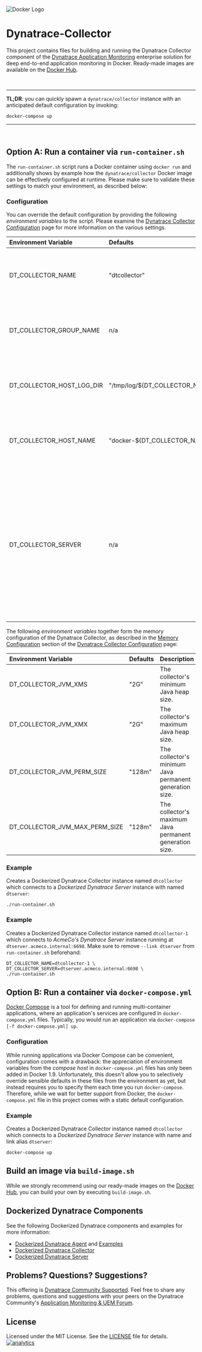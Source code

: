 ![Docker Logo](https://github.com/Dynatrace/Dynatrace-Docker/blob/images/docker-logo.png)

# Dynatrace-Collector

This project contains files for building and running the Dynatrace Collector component of the [Dynatrace Application Monitoring](http://www.dynatrace.com/docker) enterprise solution for deep end-to-end application monitoring in Docker. Ready-made images are available on the [Docker Hub](https://hub.docker.com/r/dynatrace/collector/).

<br>

---
**TL;DR**: you can quickly spawn a `dynatrace/collector` instance with an anticipated default configuration by invoking:

```
docker-compose up
```
---
<br>

## Option A: Run a container via `run-container.sh`

The `run-container.sh` script runs a Docker container using `docker run` and additionally shows by example how the `dynatrace/collector` Docker image can be effectively configured at runtime. Please make sure to validate these settings to match your environment, as described below:

### Configuration

You can override the default configuration by providing the following *environment variables* to the script. Please examine the [Dynatrace Collector Configuration](https://community.dynatrace.com/community/display/DOCDT62/Collector+Configuration) page for more information on the various settings.

| Environment Variable      | Defaults                        | Description
|:--------------------------|:--------------------------------|:-----------
| DT_COLLECTOR_NAME         | "dtcollector"                   | A name that applies to both the collector and the container instance.
| DT_COLLECTOR_GROUP_NAME   | n/a                             | An optional name of the collector group the collector shall be a member of.
| DT_COLLECTOR_HOST_LOG_DIR | "/tmp/log/${DT_COLLECTOR_NAME}" | A directory on the host the collector logs shall be mapped to.
| DT_COLLECTOR_HOST_NAME    | "docker-${DT_COLLECTOR_NAME}"   | A hostname that applies to the container instance (within Docker).
| DT_COLLECTOR_SERVER       | n/a                             | An optional "host:port" combination to a Dynatrace Server. A [Dynatrace Server](https://github.com/Dynatrace/Dynatrace-Docker/tree/6.3/Dynatrace-Server) running in Docker will be auto-discovered if the collector container links to the server container via `--link dtserver`.

The following *environment variables* together form the memory configuration of the Dynatrace Collector, as described in the [Memory Configuration](https://community.dynatrace.com/community/display/DOCDT62/Collector+Configuration#CollectorConfiguration-MemoryConfiguration) section of the [Dynatrace Collector Configuration](https://community.dynatrace.com/community/display/DOCDT62/Collector+Configuration) page:

| Environment Variable           | Defaults | Description
|:-------------------------------|:---------|:-----------
| DT_COLLECTOR_JVM_XMS           | "2G"     | The collector's minimum Java heap size.
| DT_COLLECTOR_JVM_XMX           | "2G"     | The collector's maximum Java heap size.
| DT_COLLECTOR_JVM_PERM_SIZE     | "128m"   | The collector's minimum Java permanent generation size.
| DT_COLLECTOR_JVM_MAX_PERM_SIZE | "128m"   | The collector's maximum Java permanent generation size.

### Example

Creates a Dockerized Dynatrace Collector instance named `dtcollector` which connects to a *Dockerized Dynatrace Server* instance with named `dtserver`:

```
./run-container.sh
```

### Example

Creates a Dockerized Dynatrace Collector instance named `dtcollector-1` which connects to *AcmeCo's Dynatrace Server* instance running at `dtserver.acmeco.internal:6698`. Make sure to remove `--link dtserver` from `run-container.sh` beforehand:

```
DT_COLLECTOR_NAME=dtcollector-1 \
DT_COLLECTOR_SERVER=dtserver.acmeco.internal:6698 \
./run-container.sh
```

## Option B: Run a container via `docker-compose.yml`

[Docker Compose](https://docs.docker.com/compose/) is a tool for defining and running multi-container applications, where an application's services are configured in `docker-compose.yml` files. Typically, you would run an application via `docker-compose [-f docker-compose.yml] up`.

### Configuration

While running applications via Docker Compose can be convenient, configuration comes with a drawback: the appreciation of environment variables from the *compose host* in `docker-compose.yml` files has only been added in Docker 1.9. Unfortunately, this doesn't allow you to selectively override sensible defaults in these files from the environment as yet, but instead requires you to specify them each time you run `docker-compose`. Therefore, while we wait for better support from Docker, the `docker-compose.yml` file in this project comes with a static default configuration.

### Example

Creates a Dockerized Dynatrace Collector instance named `dtcollector` which connects to a *Dockerized Dynatrace Server* instance with name and link alias `dtserver`:

```
docker-compose up
```

## Build an image via `build-image.sh`

While we strongly recommend using our ready-made images on the [Docker Hub](https://hub.docker.com/r/dynatrace/collector/), you can build your own by executing `build-image.sh`.

## Dockerized Dynatrace Components

See the following Dockerized Dynatrace components and examples for more information:

- [Dockerized Dynatrace Agent](https://github.com/Dynatrace/Dynatrace-Docker/tree/6.3/Dynatrace-Agent) and [Examples](https://github.com/Dynatrace/Dynatrace-Docker/tree/6.3/Dynatrace-Agent-Examples)
- [Dockerized Dynatrace Collector](https://github.com/Dynatrace/Dynatrace-Docker/tree/6.3/Dynatrace-Collector)
- [Dockerized Dynatrace Server](https://github.com/Dynatrace/Dynatrace-Docker/tree/6.3/Dynatrace-Server)

## Problems? Questions? Suggestions?

This offering is [Dynatrace Community Supported](https://community.dynatrace.com/community/display/DL/Support+Levels#SupportLevels-Communitysupported/NotSupportedbyDynatrace(providedbyacommunitymember)). Feel free to share any problems, questions and suggestions with your peers on the Dynatrace Community's [Application Monitoring & UEM Forum](https://answers.dynatrace.com/spaces/146/index.html).

## License

Licensed under the MIT License. See the [LICENSE](https://github.com/Dynatrace/Dynatrace-Docker/blob/6.3/Dynatrace-Collector/LICENSE) file for details.
[![analytics](https://www.google-analytics.com/collect?v=1&t=pageview&_s=1&dl=https%3A%2F%2Fgithub.com%2FdynaTrace&dp=%2FDynatrace-Docker%2FDynatrace-Collector&dt=Dynatrace-Docker%2FDynatrace-Collector&_u=Dynatrace~&cid=github.com%2FdynaTrace&tid=UA-54510554-5&aip=1)]()